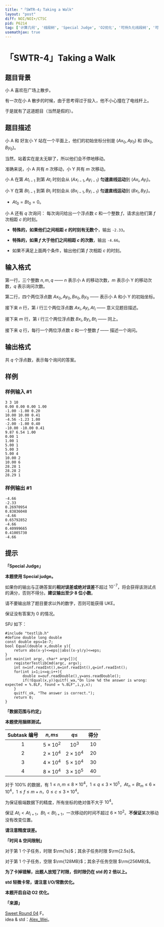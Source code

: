 ```yaml
---
title: "「SWTR-4」Taking a Walk"
layout: "post"
diff: NOI/NOI+/CTSC
pid: P6214
tag: ['计算几何', '线段树', 'Special Judge', 'O2优化', '可持久化线段树', '可持久化']
usemathjax: true
---
```


# 「SWTR-4」Taking a Walk
## 题目背景

小 A 喜欢在广场上散步。

有一次在小 A 散步的时候，由于思考得过于投入，他不小心撞在了电线杆上。

于是就有了这道题目（当然是假的）。
## 题目描述

小 A 和 好友小 Y 站在一个平面上，他们的初始坐标分别是 $(Ax_0,Ay_0)$ 和 $(Bx_0,By_0)$。

当然，站着实在是太无聊了，所以他们会不停地移动。

准确来说，小 A 共有 $n$ 次移动，小 Y 共有 $m$ 次移动。

小 A 在第 $At_{i-1}$ 到第 $At_i$ 时刻会从 $(Ax_{i-1},Ay_{i-1})$ **匀速直线运动**到 $(Ax_i,Ay_i)$。

小 Y 在第 $Bt_{i-1}$ 到第 $Bt_i$ 时刻会从 $(Bx_{i-1},By_{i-1})$ **匀速直线运动**到 $(Bx_i,By_i)$。

- $At_0=Bt_0=0$。

小 A 还有 $q$ 次询问： 每次询问给出一个浮点数 $c$ 和一个整数 $f$，请求出他们第 $f$ 次相距 $c$ 的时刻。

- **特殊的，如果他们之间相距 $c$ 的时刻有无数个**，输出 `-2.33`。

- **特殊的，如果 $f$ 大于他们之间相距 $c$ 的次数**，输出 `-4.66`。

- 如果不满足上面两个条件，输出他们第 $f$ 次相距 $c$ 的时刻。

## 输入格式

第一行，三个整数 $n,m,q$ —— $n$ 表示小 A 的移动次数，$m$ 表示小 Y 的移动次数，$q$ 表示询问次数。

第二行，四个两位浮点数 $Ax_0,Ay_0,Bx_0,By_0$ —— 表示小 A 和小 Y 的初始坐标。

接下来 $n$ 行，第 $i$ 行三个两位浮点数 $Ax_i,Ay_i,At_i$ —— 意义见题目描述。

接下来 $m$ 行，第 $i$ 行三个两位浮点数 $Bx_i,By_i,Bt_i$ —— 同上。

接下来 $q$ 行，每行一个两位浮点数 $c$ 和一个整数 $f$ —— 描述一个询问。
## 输出格式

共 $q$ 个浮点数，表示每个询问的答案。
## 样例

### 样例输入 #1
```
3 3 10
0.00 0.00 0.00 1.00
-1.00 -1.00 0.20
10.00 10.00 0.41
-4.56 -1.23 1.00
-2.00 -1.00 0.40
-10.00 -10.00 0.41
9.87 6.54 1.00
0.00 1
1.00 1
5.00 1
5.00 3
5.00 4
10.00 2
10.00 6
28.28 1
28.28 2
28.29 1
```
### 样例输出 #1
```
-4.66
-2.33
0.26970954
0.83836048
-4.66
0.65792852
-4.66
0.40999665
0.41005730
-4.66
```
## 提示

**「Special Judge」**

**本题使用 Special judge。**

如果你的输出与正确答案的**相对误差或绝对误差**不超过 $10^{-7}$，将会获得该测试点的满分，否则不得分。**建议输出至少 $8$ 位小数**。

请不要输出除了题目要求以外的数字，否则可能获得 UKE。

保证没有答案为 $0$ 的情况。

SPJ 如下：

```
#include "testlib.h"
#define double long double
const double eps=1e-7;
bool Equal(double x,double y){
	return abs(x-y)<=eps||abs((x-y)/y)<=eps;
}
int main(int argc, char* argv[]){
    registerTestlibCmd(argc, argv);
    int n=inf.readInt(),m=inf.readInt(),q=inf.readInt();
    for(int i=1;i<=q;i++){
    	double x=ouf.readDouble(),y=ans.readDouble();
    	if(!Equal(x,y))quitf(_wa,"On line %d the answer is wrong: expected = %.8LF, found = %.8LF",i,y,x);
	}
	quitf(_ok, "The answer is correct."); 
	return 0;
}
```

**「数据范围与约定」**

**本题使用捆绑测试。**

Subtask 编号 | $n,m\leq$ | $q\leq$ | 得分
:-: | :-: | :-: | :-:
$1$ | $5\times 10^2$ | $10^3$ | $10$
$2$ | $2\times 10^4$ | $2\times 10^4$ | $20$
$3$ | $4\times 10^4$ | $5\times 10^4$ | $30$
$4$ | $8\times 10^4$ | $3\times 10^5$ | $40$

对于 $100\%$ 的数据，有 $1\leq n,m\leq 8\times 10^4$，$1\leq q\leq 3\times 10^5$，$At_n=Bt_m\leq 6\times 10^4$，$1\leq f\leq m+n$，$0\leq c\leq 3\times 10^4$。

为保证极端数据下的精度，所有坐标的绝对值不大于 $10^4$。

保证 $At_i<At_{i+1}$，$Bt_i<Bt_{i+1}$，一次移动的时间不超过 $6\times 10^2$。**不保证**某次移动没有改变位置。

**请注意精度误差。**

**「时间 & 空间限制」**

对于第 $1$ 个子任务，时限 $\rm{1s}$；其余子任务时限 $\rm{2.5s}$。

对于第 $1$ 个子任务，空限 $\rm{128MB}$；其余子任务空限 $\rm{256MB}$。

**为了卡掉错解，出题人放短了时限，但时限仍在 std 的 $2$ 倍以上。**

**std 轻微卡常，请注意 I/O/常数优化。**

**本题开启自动 O2 优化。**

**「来源」**

[Sweet Round 04](https://www.luogu.com.cn/contest/26414) F。  
idea & std：[Alex_Wei](https://www.luogu.com.cn/user/123294)。
